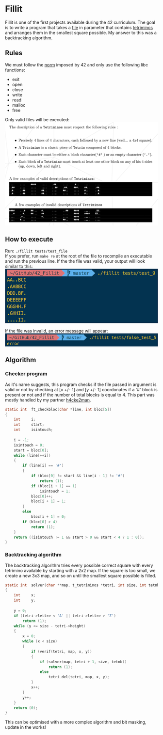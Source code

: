 # Fillit
Fillit is one of the first projects available during the 42 curriculum. The goal is to write a program that takes a [file](https://github.com/Nicennn/42_Fillit/tree/master/tests) in parameter that contains [tetriminos](https://en.wikipedia.org/wiki/Tetromino) and arranges them in the smallest square possible. My answer to this was a backtracking algorithm.
## Rules
We must follow the [norm](https://github.com/Nicennn/42_Fillit/blob/master/imgs/Norm_42.pdf) imposed by 42 and only use the following libc functions:
* exit
* open
* close
* write
* read
* malloc
* free

Only valid files will be executed:
![Valid_examples](imgs/valid_example.png)

## How to execute
Run: `
./fillit tests/test_file
`  
If you prefer, run `make re` at the root of the file to recompile an executable and run the previous line.  If the the file was valid, your output will look similar to this:
![Correct_file_output_example](imgs/correct_file.png)

If the file was invalid, an error message will appear:
![Error_message](imgs/error_message.png)
## Algorithm
### Checker program
As it's name suggests, this program checks if the file passed in argument is valid or not by checking at [x +/- 1] and [y +/- 1] coordonates if a '#' block is present or not and if the number of total blocks is equal to 4. This part was mostly handled by my partner [h4cke2man](https://github.com/h4cke2man).
```c
static int	ft_checkbloc(char *line, int bloc[5])
{
	int		i;
	int		start;
	int		isintouch;

	i = -1;
	isintouch = 0;
	start = bloc[0];
	while (line[++i])
	{
		if (line[i] == '#')
		{
			if (bloc[0] != start && line[i - 1] != '#')
				return (1);
			if (bloc[i + 1] == 1)
				isintouch = 1;
			bloc[0]++;
			bloc[i + 1] = 1;
		}
		else
			bloc[i + 1] = 0;
		if (bloc[0] > 4)
			return (1);
	}
	return ((isintouch != 1 && start > 0 && start < 4 ? 1 : 0));
}
```
### Backtracking algorithm
The backtracking algorithm tries every possible correct square with every tetrimino available by starting with a 2x2 map. If the square is too small, we create a new 3x3 map, and so on until the smallest square possible is filled.
```c
static int	solver(char **map, t_tetriminos *tetri, int size, int tetnb)
{
	int		x;
	int		y;

	y = 0;
	if (tetri->lettre < 'A' || tetri->lettre > 'Z')
		return (1);
	while (y <= size - tetri->height)
	{
		x = 0;
		while (x < size)
		{
			if (verif(tetri, map, x, y))
			{
				if (solver(map, tetri + 1, size, tetnb))
					return (1);
				else
					tetri_del(tetri, map, x, y);
			}
			x++;
		}
		y++;
	}
	return (0);
}
```
This can be optimised with a more complex algorithm and bit masking, update in the works!
